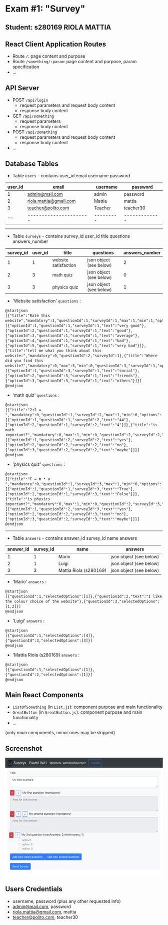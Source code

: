 # Exam #1: "Survey"
## Student: s280169 RIOLA MATTIA 

## React Client Application Routes

- Route `/`: page content and purpose
- Route `/something/:param`: page content and purpose, param specification
- ...

## API Server

- POST `/api/login`
  - request parameters and request body content
  - response body content
- GET `/api/something`
  - request parameters
  - response body content
- POST `/api/something`
  - request parameters and request body content
  - response body content
- ...

## Database Tables

- Table `users` - contains user_id email username password

| user_id | email                  | username  | password      |
| ------- | ---------------------- | --------- | ------------- |
| 1       | admin@mail.com         | admin     | password      |
| 2       | riola.mattia@gmail.com | Mattia    | mattia        |
| 3       | teacher@polito.com     | Teacher   | teacher30     |
| --      | ---------------------- | --------- | ------------- |

-----

- Table `surveys` - contains survey_id user_id title questions answers_number

| survey_id | user_id | title                | questions               | answers_number |
| --------- | ------- | -------------------- | ----------------------- | -------------- |
| 1         | 1       | website satisfaction | json object (see below) | 2              |
| 2         | 3       | math quiz            | json object (see below) | 0              |
| 3         | 3       | physics quiz         | json object (see below) | 1              |



  - 'Website satisfaction' `questions` :  
```plantuml
@startjson
[{"title":"Rate this website","mandatory":1,"questionId":1,"surveyId":1,"max":1,"min":1,"options":[{"optionId":1,"questionId":1,"surveyId":1,"text":"very good"},{"optionId":2,"questionId":1,"surveyId":1,"text":"good"},{"optionId":3,"questionId":1,"surveyId":1,"text":"average"},{"optionId":4,"questionId":1,"surveyId":1,"text":"bad"},{"optionId":5,"questionId":1,"surveyId":1,"text":"very bad"}]},{"title":"tell me what you think about this website:","mandatory":0,"questionId":2,"surveyId":1},{"title":"Where did you find this website?","mandatory":0,"max":3,"min":0,"questionId":3,"surveyId":1,"options":[{"optionId":1,"questionId":3,"surveyId":1,"text":"social"},{"optionId":2,"questionId":3,"surveyId":1,"text":"friends"},{"optionId":3,"questionId":3,"surveyId":1,"text":"others"}]}]
@endjson
```
 - 'math quiz' `questions` :
```plantuml
@startjson
[{"title":"2+2 = ","mandatory":0,"questionId":1,"surveyId":2,"max":1,"min":0,"options":[{"optionId":1,"questionId":1,"surveyId":2,"text":"44"},{"optionId":2,"questionId":1,"surveyId":2,"text":"4"}]},{"title":"is math important?","mandatory":0,"max":1,"min":0,"questionId":2,"surveyId":2,"options":[{"optionId":1,"questionId":2,"surveyId":2,"text":"yes"},{"optionId":2,"questionId":2,"surveyId":2,"text":"no"},{"optionId":3,"questionId":2,"surveyId":2,"text":"maybe"}]}]
@endjson
```
 - 'physics quiz' `questions` :
```plantuml
@startjson
[{"title":"F = m * a ","mandatory":0,"questionId":1,"surveyId":3,"max":1,"min":0,"options":[{"optionId":1,"questionId":1,"surveyId":3,"text":"True"},{"optionId":2,"questionId":1,"surveyId":3,"text":"False"}]},{"title":"is physics important?","mandatory":0,"max":1,"min":0,"questionId":2,"surveyId":3,"options":[{"optionId":1,"questionId":2,"surveyId":3,"text":"yes"},{"optionId":2,"questionId":2,"surveyId":3,"text":"no"},{"optionId":3,"questionId":2,"surveyId":3,"text":"maybe"}]}]
@endjson
```

----

- Table `answers` - contains answer_id survey_id name answers

| answer_id | survey_id | name                   | answers                 |
| --------- | --------- | ---------------------- | ----------------------- |
| 1         | 1         | Mario                  | json object (see below) |
| 2         | 1         | Luigi                  | json object (see below) |
| 3         | 3         | Mattia Riola (s280169) | json object (see below) |

  - 'Mario' `answers` :
```plantuml
@startjson
[{"questionId":1,"selectedOptions":[1]},{"questionId":2,"text":"I like the colour choice of the website"},{"questionId":3,"selectedOptions":[1,2]}]
@endjson
```
 - 'Luigi' `answers` :
```plantuml
@startjson
[{"questionId":1,"selectedOptions":[4]},{"questionId":3,"selectedOptions":[3]}]
@endjson
```
 - 'Mattia Riola (s280169) `answers` :
```plantuml
@startjson
[{"questionId":1,"selectedOptions":[1]},{"questionId":2,"selectedOptions":[1]}]
@endjson
```


## Main React Components

- `ListOfSomething` (in `List.js`): component purpose and main functionality
- `GreatButton` (in `GreatButton.js`): component purpose and main functionality
- ...

(only _main_ components, minor ones may be skipped)

## Screenshot

![Screenshot](./img/screenshot.jpg)

## Users Credentials
- username, password (plus any other requested info)
- admin@mail.com, password
- riola.mattia@gmail.com, mattia
- teacher@polito.com, teacher30
